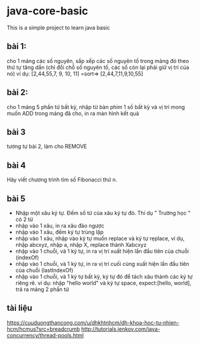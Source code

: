 # java-core-basic
This is a simple project to learn java basic

## bài 1: 
cho 1 mảng các số nguyên, sắp xếp các số nguyên tố trong mảng đó theo thứ tự tăng dần (chỉ đổi chỗ số nguyên tố, các số còn lại phải giữ vị trí của nó)
ví dụ: [2,44,55,7, 9, 10, 11] =sort=> [2,44,7,11,9,10,55]
## bài 2:
cho 1 mảng 5 phần tử bất kỳ, nhập từ bàn phím 1 số bất kỳ và vị trí mong muốn ADD trong mảng đã cho, in ra màn hình kết quả
## bài 3
tương tự bài 2, làm cho REMOVE
## bài 4
Hãy viết chương trình tìm số Fibonacci thứ n.
## bài 5
 - Nhập một xâu ký tự. Đếm số từ của xâu ký tự đó. Thí dụ " Trường học " có 2 từ
 - nhập vào 1 xâu, in ra xâu đảo ngược
 - nhập vào 1 xâu, đếm ký tự trùng lặp
 - nhập vào 1 xâu, nhập vào ký tự muốn replace và ký tự rẹplace, ví dụ, nhập abcxyz, nhập a, nhập X, replace thành Xabcxyz
 - nhập vào 1 chuỗi, và 1 ký tự, in ra vị trí xuất hiện lần đầu tiên của chuỗi (indexOf)
 - nhập vào 1 chuỗi, và 1 ký tự, in ra vị trí cuối cùng xuất hiện lần đầu tiên của chuỗi (lastIndexOf)
 - nhập vào 1 chuỗi, và 1 ký tự bất kỳ, ký tự đó để tách xâu thành các ký tự riêng rẽ. ví dụ:
 nhập "hello world" và ký tự space, expect:[hello, world], trả ra mảng 2 phần tử
 
## tài liệu
https://cuuduongthancong.com/u/dhkhtnhcm/dh-khoa-hoc-tu-nhien-hcm/hcmus?src=breadcrumb
http://tutorials.jenkov.com/java-concurrency/thread-pools.html
